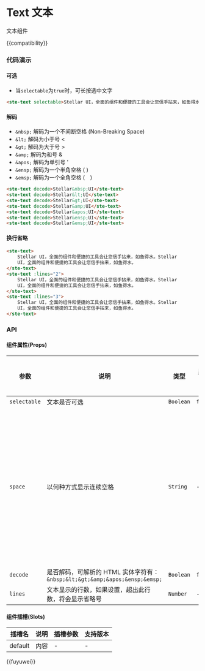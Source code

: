 # Text 文本

文本组件

{{compatibility}}

### 代码演示

#### 可选

-   当`selectable`为`true`时，可长按选中文字

```html
<ste-text selectable>Stellar UI，全面的组件和便捷的工具会让您信手拈来，如鱼得水</ste-text>
```

#### 解码

-   `&nbsp;` 解码为一个不间断空格 (Non-Breaking Space)
-   `&lt;` 解码为小于号 <
-   `&gt;` 解码为大于号 >
-   `&amp;` 解码为和号 &
-   `&apos;` 解码为单引号 '
-   `&ensp;` 解码为一个半角空格 ( )
-   `&emsp;` 解码为一个全角空格 (　)

```html
<ste-text decode>Stellar&nbsp;UI</ste-text>
<ste-text decode>Stellar&lt;UI</ste-text>
<ste-text decode>Stellar&gt;UI</ste-text>
<ste-text decode>Stellar&amp;UI</ste-text>
<ste-text decode>Stellar&apos;UI</ste-text>
<ste-text decode>Stellar&ensp;UI</ste-text>
<ste-text decode>Stellar&emsp;UI</ste-text>
```

#### 换行省略

```html
<ste-text>
    Stellar UI，全面的组件和便捷的工具会让您信手拈来，如鱼得水。Stellar
    UI，全面的组件和便捷的工具会让您信手拈来，如鱼得水。
</ste-text>
<ste-text :lines="2">
    Stellar UI，全面的组件和便捷的工具会让您信手拈来，如鱼得水。Stellar
    UI，全面的组件和便捷的工具会让您信手拈来，如鱼得水。
</ste-text>
<ste-text :lines="3">
    Stellar UI，全面的组件和便捷的工具会让您信手拈来，如鱼得水。Stellar
    UI，全面的组件和便捷的工具会让您信手拈来，如鱼得水。
</ste-text>
```

### API

#### 组件属性(Props)

| 参数         | 说明                                                                        | 类型      | 默认值  | 可选值                                                                                    | 支持版本 |
| ------------ | --------------------------------------------------------------------------- | --------- | ------- | ----------------------------------------------------------------------------------------- | -------- |
| `selectable` | 文本是否可选                                                                | `Boolean` | `false` | -                                                                                         | -        |
| `space`      | 以何种方式显示连续空格                                                      | `String`  | -       | `ensp` 中文字符空格一半大小<br/>`emsp` 中文字符空格大小<br/>`nbsp` 根据字体设置的空格大小 | -        |
| `decode`     | 是否解码，可解析的 HTML 实体字符有：`&nbsp;&lt;&gt;&amp;&apos;&ensp;&emsp;` | `Boolean` | `false` | -                                                                                         | -        |
| `lines`      | 文本显示的行数，如果设置，超出此行数，将会显示省略号                        | `Number`  | -       | -                                                                                         | -        |

#### 组件插槽(Slots)

| 插槽名  | 说明 | 插槽参数 | 支持版本 |
| ------- | ---- | -------- | -------- |
| default | 内容 | -        | -        |

{{fuyuwei}}
